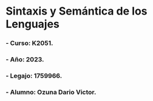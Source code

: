 # Sintaxis y Semántica de los Lenguajes

### - Curso: K2051.
### - Año: 2023.
### - Legajo: 1759966.
### - Alumno: Ozuna Dario Victor.
